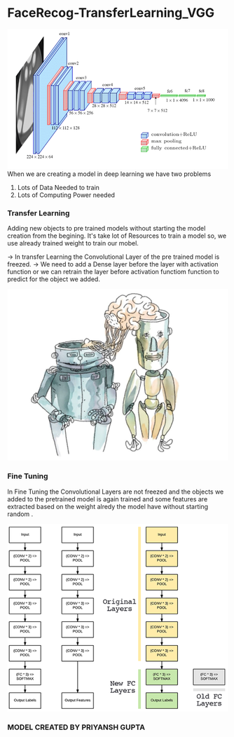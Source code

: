 # FaceRecog-TransferLearning_VGG


![VGG](FaceRecog_Transfer_learning/Screenshots/Fig-A1-The-standard-VGG-16-network-architecture-as-proposed-in-32-Note-that-only.png)
When we are creating a model in deep learning we have two problems 

1. Lots of Data Needed to train 
2. Lots of Computing Power needed

### Transfer Learning 

Adding new objects to pre trained models without starting the model creation from the begining.
It's take lot of Resources to train a model so, we use already trained weight to train our mobel.

-> In transfer Learning  the Convolutional Layer of the pre trained model is freezed.
-> We need to add a Dense layer before the layer with activation function or we can retrain the layer before activation functiom function to predict for the object we added.

![Transfer_Learning](FaceRecog_Transfer_learning/Screenshots/dessin_transfer_learning_crop-1-1024x794.731011517859.jpg)

### Fine Tuning

In Fine Tuning the Convolutional Layers are not freezed and the objects we added to the pretrained model is again trained and some features are extracted based on the weight alredy the model have without starting random .

![Fine_Tunning](FaceRecog_Transfer_learning/fine_tuning_keras_network_surgery.png)

### MODEL CREATED BY PRIYANSH GUPTA 
